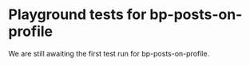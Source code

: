 # Playground tests for bp-posts-on-profile
We are still awaiting the first test run for bp-posts-on-profile.
